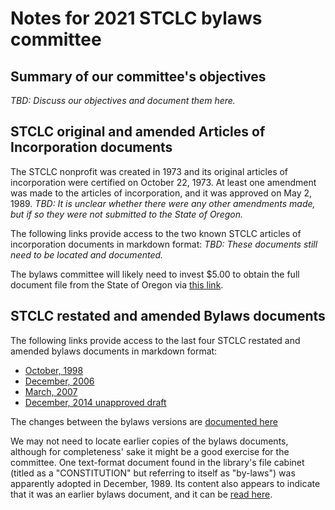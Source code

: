 # Notes for 2021 STCLC bylaws committee

## Summary of our committee's objectives

*TBD: Discuss our objectives and document them here.*

## STCLC original and amended Articles of Incorporation documents

The STCLC nonprofit was created in 1973 and its original articles of incorporation were certified on October 22, 1973.
At least one amendment was made to the articles of incorporation, and it was approved on May 2, 1989.
*TBD: It is unclear whether there were any other amendments made, but if so they were not submitted to the State of Oregon.*

The following links provide access to the two known STCLC articles of incorporation documents in markdown format:
*TBD: These documents still need to be located and documented.*

The bylaws committee will likely need to invest $5.00 to obtain the full document file from the State of Oregon via [this link](https://sos.oregon.gov/business/Documents/copies-forms/301-request-for-copy.pdf).

## STCLC restated and amended Bylaws documents

The following links provide access to the last four STCLC restated and amended bylaws documents in markdown format:
* [October, 1998](https://gist.github.com/garhanso/b1d0f87588f76b8ef034e970927e0311)
* [December, 2006](https://gist.github.com/garhanso/18ef6d9b1abf5c0bf2bd915b77bb3097)
* [March, 2007](https://gist.github.com/garhanso/94fe818587819427bd69c6142f2f6515)
* [December, 2014 unapproved draft](https://gist.github.com/garhanso/9a551285b8a826c1899c7acf197a5dc9)

The changes between the bylaws versions are [documented here](https://gist.github.com/garhanso/7795202584f9c361576bf86195365965)

We may not need to locate earlier copies of the bylaws documents, although for completeness' sake it might be a good exercise for the committee.
One text-format document found in the library's file cabinet (titled as a "CONSTITUTION" but referring to itself as "by-laws") was apparently adopted in December, 1989.
Its content also appears to indicate that it was an earlier bylaws document, and it can be [read here](https://gist.github.com/garhanso/b3fde067dd108392addb75ce3586b324).
